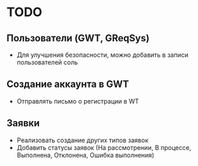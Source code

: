 # TODO

## Пользователи (GWT, GReqSys)

- Для улучшения безопасности, можно добавить в записи пользователей соль

## Создание аккаунта в GWT

- Отправлять письмо о регистрации в WT

## Заявки

- Реализовать создание других типов заявок
- Добавить статусы заявок (На рассмотрении, В процессе, Выполнена, Отклонена, Ошибка выполнения)
